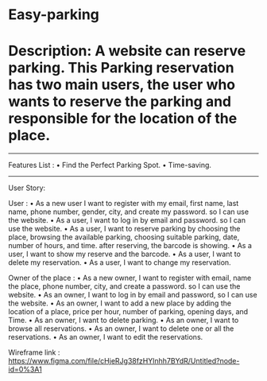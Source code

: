 # Easy-parking
# Description: A website can reserve parking. This Parking reservation has two main users, the user who wants to reserve the parking and responsible for the location of the place.
________________________________________
Features List :
•	Find the Perfect Parking Spot.
•	Time-saving.
________________________________________
User Story:

User :
•	As a new user I want to register with my email, first name, last name, phone number, gender, city, and create my password. so I can use the website.
•	As a user, I want to log in by email and password. so I can use the website.
•	As a user, I want to reserve parking by choosing the place, browsing the available parking, choosing suitable parking, date, number of hours, and time. after reserving, the barcode is showing.
•	As a user, I want to show my reserve and the barcode.
•	As a user, I want to delete my reservation.
•	As a user, I want to change my reservation. 

Owner of the place :
•	As a new owner, I want to register with email, name the place, phone number, city, and create a password. so I can use the website.
•	As an owner, I want to log in by email and password, so I can use the website.
•	As an owner, I want to add a new place by adding the location of a place, price per hour, number of parking, opening days, and Time.
•	As an owner, I want to delete parking.
•	As an owner, I want to browse all reservations.
•	As an owner, I want to delete one or all the reservations.
•	As an owner, I want to edit the reservations.


Wireframe link :
https://www.figma.com/file/cHjeRJg38fzHYlnhh7BYdR/Untitled?node-id=0%3A1
